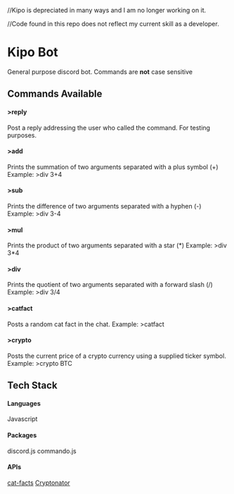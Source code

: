 //Kipo is depreciated in many ways and I am no longer working on it.

//Code found in this repo does not reflect my current skill as a developer.

# Kipo Bot
General purpose discord bot.
Commands are **not** case sensitive
## Commands Available
#### >reply
Post a reply addressing the user who called the command. For testing purposes. 
#### >add
Prints the summation of two arguments separated with a plus symbol (+)
Example: >div 3+4
#### >sub
Prints the difference of two arguments separated with a hyphen (-)
Example: >div 3-4
#### >mul 
Prints the product of two arguments separated with a star (*)
Example: >div 3\*4
#### >div
Prints the quotient of two arguments separated with a forward slash (/)
Example: >div 3/4
#### >catfact
Posts a random cat fact in the chat.
Example: >catfact
#### >crypto
Posts the current price of a crypto currency using a supplied ticker symbol.
Example: >crypto BTC 

## Tech Stack
#### Languages
Javascript
#### Packages
discord.js
commando.js
#### APIs
[cat-facts](https://alexwohlbruck.github.io/cat-facts/docs/)
[Cryptonator](https://www.cryptonator.com/api)
